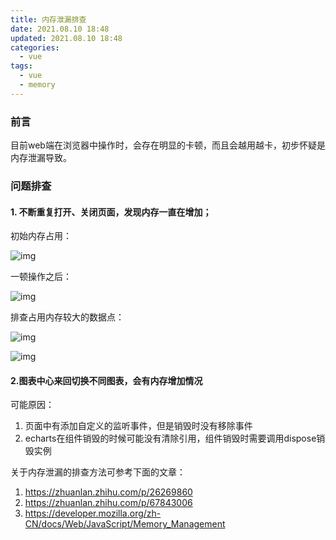 ```yaml
---
title: 内存泄漏排查
date: 2021.08.10 18:48
updated: 2021.08.10 18:48
categories: 
  - vue
tags:
  - vue
  - memory
---
```

### 前言

目前web端在浏览器中操作时，会存在明显的卡顿，而且会越用越卡，初步怀疑是内存泄漏导致。

<!-- more -->

### 问题排查

#### 1. 不断重复打开、关闭页面，发现内存一直在增加；



初始内存占用：

![img](https://fastly.jsdelivr.net/gh/BestJarvan/pic-imgs/imgs/202205071112669.png)





一顿操作之后：

![img](https://fastly.jsdelivr.net/gh/BestJarvan/pic-imgs/imgs/202205071112181.png)



排查占用内存较大的数据点：

![img](https://fastly.jsdelivr.net/gh/BestJarvan/pic-imgs/imgs/202205071113020.png)

![img](https://fastly.jsdelivr.net/gh/BestJarvan/pic-imgs/imgs/202205071113005.png)





#### 2.图表中心来回切换不同图表，会有内存增加情况

可能原因：

1. 页面中有添加自定义的监听事件，但是销毁时没有移除事件
2. echarts在组件销毁的时候可能没有清除引用，组件销毁时需要调用dispose销毁实例





关于内存泄漏的排查方法可参考下面的文章：

1. https://zhuanlan.zhihu.com/p/26269860
2. https://zhuanlan.zhihu.com/p/67843006
3. https://developer.mozilla.org/zh-CN/docs/Web/JavaScript/Memory_Management

